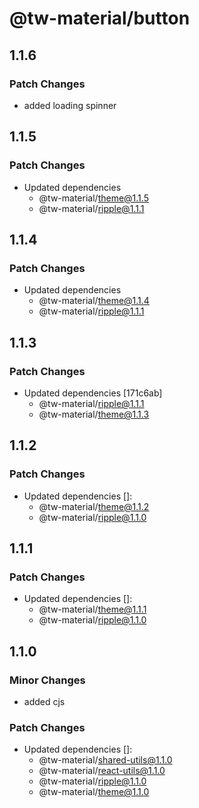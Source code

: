 # @tw-material/button

## 1.1.6

### Patch Changes

- added loading spinner

## 1.1.5

### Patch Changes

- Updated dependencies
  - @tw-material/theme@1.1.5
  - @tw-material/ripple@1.1.1

## 1.1.4

### Patch Changes

- Updated dependencies
  - @tw-material/theme@1.1.4
  - @tw-material/ripple@1.1.1

## 1.1.3

### Patch Changes

- Updated dependencies [171c6ab]
  - @tw-material/ripple@1.1.1
  - @tw-material/theme@1.1.3

## 1.1.2

### Patch Changes

- Updated dependencies []:
  - @tw-material/theme@1.1.2
  - @tw-material/ripple@1.1.0

## 1.1.1

### Patch Changes

- Updated dependencies []:
  - @tw-material/theme@1.1.1
  - @tw-material/ripple@1.1.0

## 1.1.0

### Minor Changes

- added cjs

### Patch Changes

- Updated dependencies []:
  - @tw-material/shared-utils@1.1.0
  - @tw-material/react-utils@1.1.0
  - @tw-material/ripple@1.1.0
  - @tw-material/theme@1.1.0

